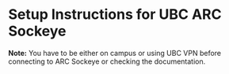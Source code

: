 # Setup Instructions for UBC ARC Sockeye

**Note:** You have to be either on campus or using UBC VPN before connecting to ARC Sockeye or checking the documentation.
